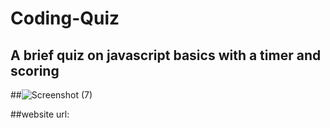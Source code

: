 # Coding-Quiz

## A brief quiz on javascript basics with a timer and scoring

##![Screenshot (7)](https://user-images.githubusercontent.com/99047158/170911700-8471512f-3bb9-48a8-b6c8-0656f5d03963.png)

##website url:
